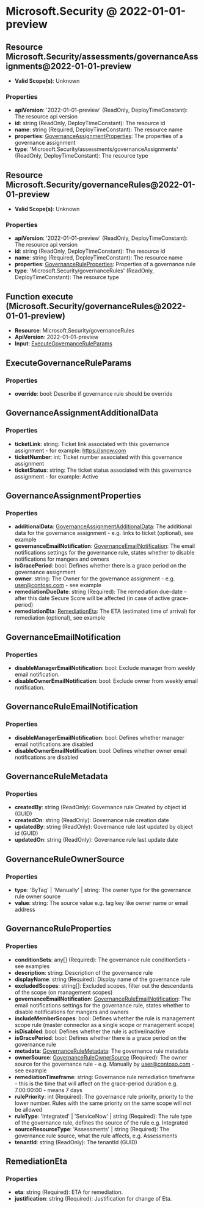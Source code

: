# Microsoft.Security @ 2022-01-01-preview

## Resource Microsoft.Security/assessments/governanceAssignments@2022-01-01-preview
* **Valid Scope(s)**: Unknown
### Properties
* **apiVersion**: '2022-01-01-preview' (ReadOnly, DeployTimeConstant): The resource api version
* **id**: string (ReadOnly, DeployTimeConstant): The resource id
* **name**: string (Required, DeployTimeConstant): The resource name
* **properties**: [GovernanceAssignmentProperties](#governanceassignmentproperties): The properties of a governance assignment
* **type**: 'Microsoft.Security/assessments/governanceAssignments' (ReadOnly, DeployTimeConstant): The resource type

## Resource Microsoft.Security/governanceRules@2022-01-01-preview
* **Valid Scope(s)**: Unknown
### Properties
* **apiVersion**: '2022-01-01-preview' (ReadOnly, DeployTimeConstant): The resource api version
* **id**: string (ReadOnly, DeployTimeConstant): The resource id
* **name**: string (Required, DeployTimeConstant): The resource name
* **properties**: [GovernanceRuleProperties](#governanceruleproperties): Properties of a governance rule
* **type**: 'Microsoft.Security/governanceRules' (ReadOnly, DeployTimeConstant): The resource type

## Function execute (Microsoft.Security/governanceRules@2022-01-01-preview)
* **Resource**: Microsoft.Security/governanceRules
* **ApiVersion**: 2022-01-01-preview
* **Input**: [ExecuteGovernanceRuleParams](#executegovernanceruleparams)

## ExecuteGovernanceRuleParams
### Properties
* **override**: bool: Describe if governance rule should be override

## GovernanceAssignmentAdditionalData
### Properties
* **ticketLink**: string: Ticket link associated with this governance assignment - for example: https://snow.com
* **ticketNumber**: int: Ticket number associated with this governance assignment
* **ticketStatus**: string: The ticket status associated with this governance assignment - for example: Active

## GovernanceAssignmentProperties
### Properties
* **additionalData**: [GovernanceAssignmentAdditionalData](#governanceassignmentadditionaldata): The additional data for the governance assignment - e.g. links to ticket (optional), see example
* **governanceEmailNotification**: [GovernanceEmailNotification](#governanceemailnotification): The email notifications settings for the governance rule, states whether to disable notifications for mangers and owners
* **isGracePeriod**: bool: Defines whether there is a grace period on the governance assignment
* **owner**: string: The Owner for the governance assignment - e.g. user@contoso.com - see example
* **remediationDueDate**: string (Required): The remediation due-date - after this date Secure Score will be affected (in case of  active grace-period)
* **remediationEta**: [RemediationEta](#remediationeta): The ETA (estimated time of arrival) for remediation (optional), see example

## GovernanceEmailNotification
### Properties
* **disableManagerEmailNotification**: bool: Exclude manager from weekly email notification.
* **disableOwnerEmailNotification**: bool: Exclude  owner from weekly email notification.

## GovernanceRuleEmailNotification
### Properties
* **disableManagerEmailNotification**: bool: Defines whether manager email notifications are disabled
* **disableOwnerEmailNotification**: bool: Defines whether owner email notifications are disabled

## GovernanceRuleMetadata
### Properties
* **createdBy**: string (ReadOnly): Governance rule Created by object id (GUID)
* **createdOn**: string (ReadOnly): Governance rule creation date
* **updatedBy**: string (ReadOnly): Governance rule last updated by object id (GUID)
* **updatedOn**: string (ReadOnly): Governance rule last update date

## GovernanceRuleOwnerSource
### Properties
* **type**: 'ByTag' | 'Manually' | string: The owner type for the governance rule owner source
* **value**: string: The source value e.g. tag key like owner name or email address

## GovernanceRuleProperties
### Properties
* **conditionSets**: any[] (Required): The governance rule conditionSets - see examples
* **description**: string: Description of the governance rule
* **displayName**: string (Required): Display name of the governance rule
* **excludedScopes**: string[]: Excluded scopes, filter out the descendants of the scope (on management scopes)
* **governanceEmailNotification**: [GovernanceRuleEmailNotification](#governanceruleemailnotification): The email notifications settings for the governance rule, states whether to disable notifications for mangers and owners
* **includeMemberScopes**: bool: Defines whether the rule is management scope rule (master connector as a single scope or management scope)
* **isDisabled**: bool: Defines whether the rule is active/inactive
* **isGracePeriod**: bool: Defines whether there is a grace period on the governance rule
* **metadata**: [GovernanceRuleMetadata](#governancerulemetadata): The governance rule metadata
* **ownerSource**: [GovernanceRuleOwnerSource](#governanceruleownersource) (Required): The owner source for the governance rule - e.g. Manually by user@contoso.com - see example
* **remediationTimeframe**: string: Governance rule remediation timeframe - this is the time that will affect on the grace-period duration e.g. 7.00:00:00 - means 7 days
* **rulePriority**: int (Required): The governance rule priority, priority to the lower number. Rules with the same priority on the same scope will not be allowed
* **ruleType**: 'Integrated' | 'ServiceNow' | string (Required): The rule type of the governance rule, defines the source of the rule e.g. Integrated
* **sourceResourceType**: 'Assessments' | string (Required): The governance rule source, what the rule affects, e.g. Assessments
* **tenantId**: string (ReadOnly): The tenantId (GUID)

## RemediationEta
### Properties
* **eta**: string (Required): ETA for remediation.
* **justification**: string (Required): Justification for change of Eta.

